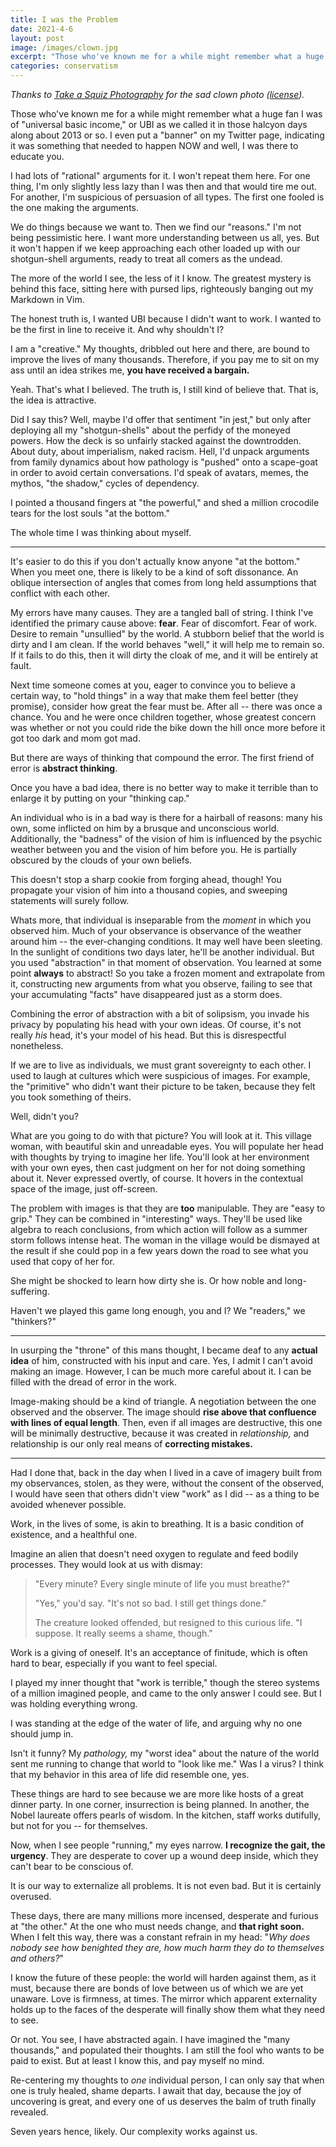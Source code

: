 ```yaml
---
title: I was the Problem
date: 2021-4-6
layout: post
image: /images/clown.jpg
excerpt: "Those who've known me for a while might remember what a huge fan I was of universal basic income, or UBI as we called it in those halcyon days along about 2013 or so. I even put a \"banner\" on my Twitter page, indicating it was something that needed to happen NOW and well, I was there to educate you."
categories: conservatism
---
```


*Thanks to [Take a Squiz Photography](https://flickr.com/photos/take_a_squiz_photography/) for
the sad clown photo ([license](https://creativecommons.org/licenses/by-nc-nd/2.0/legalcode)).*

Those who've known me for a while might remember
what a huge fan I was of "universal basic income," or UBI as we called it in those
halcyon days along about 2013 or so. I even put a "banner" on my Twitter
page, indicating it was something that needed to happen NOW and well, I was there
to educate you.

I had lots of "rational" arguments for it. I won't repeat them here. For one thing,
I'm only slightly less lazy than I was then and that would tire me out. For
another, I'm suspicious of persuasion of all types. The first one fooled is the
one making the arguments.

We do things because we want to. Then we find our "reasons." I'm not being pessimistic
here. I want more understanding between us all, yes. But it won't happen if we
keep approaching each other loaded up with our shotgun-shell arguments, ready to
treat all comers as the undead.

The more of the world I see, the less of it I know. The greatest mystery is behind
this face, sitting here with pursed lips, righteously banging out my Markdown in
Vim.

The honest truth is, I wanted UBI because I didn't want to work. I wanted to be
the first in line to receive it. And why shouldn't I?

I am a "creative." My thoughts, dribbled out here and there, are bound to improve the
lives of many thousands. Therefore, if you pay me to sit on my ass until an idea
strikes me, **you have received a bargain.**

Yeah. That's what I believed. The truth is, I still kind of believe that. That is,
the idea is attractive.

Did I say this? Well, maybe I'd offer that sentiment "in jest," but only after deploying
all my "shotgun-shells" about the perfidy of the moneyed powers. How the deck is
so unfairly stacked against the downtrodden. About duty, about imperialism, naked
racism. Hell, I'd unpack arguments from family dynamics about how pathology is
"pushed" onto a scape-goat in order to avoid certain conversations. I'd speak of
avatars, memes, the mythos, "the shadow," cycles of dependency.

I pointed a thousand fingers at "the powerful," and shed a million crocodile tears
for the lost souls "at the bottom."

The whole time I was thinking about myself.

----

It's easier to do this if you don't actually know anyone "at the bottom." When you meet
one, there is likely to be a kind of soft dissonance. An oblique intersection of angles
that comes from long held assumptions that conflict with each other.

My errors have many causes. They are a tangled ball of string. I think I've identified
the primary cause above: **fear**. Fear of discomfort. Fear of work. Desire to remain
"unsullied" by the world. A stubborn belief that the world is dirty and I am clean.
If the world behaves "well," it will help me to remain so. If it fails to do this,
then it will dirty the cloak of me, and it will be entirely at fault.

Next time someone comes at you, eager to convince you to believe a certain way,
to "hold things" in a way that make them feel better (they promise), consider how great
the fear must be. After all -- there was once a chance. You and he were once children
together, whose greatest concern was whether or not you could ride the bike down the hill
once more before it got too dark and mom got mad.

But there are ways of thinking that compound the error. The first friend of error is
**abstract thinking**.

Once you have a bad idea, there is no better way to make it terrible than to enlarge it
by putting on your "thinking cap."

An individual who is in a bad way is there for a hairball of reasons: many his own,
some inflicted on him by a brusque and unconscious world. Additionally, the "badness" of
the vision of him is influenced by the psychic weather between you and the vision of him
before you. He is partially obscured by the clouds of your own beliefs.

This doesn't stop a sharp cookie from forging ahead, though! You propagate your vision
of him into a thousand copies, and sweeping statements will surely follow.

Whats more, that individual is inseparable from the *moment* in which you observed him.
Much of your observance is observance of the weather around him -- the ever-changing
conditions. It may well have been sleeting. In the sunlight of conditions two days
later, he'll be another individual. But you used "abstraction" in that moment of
observation. You learned at some point **always** to
abstract! So you take a frozen moment and extrapolate from it, constructing new
arguments from what you observe, failing to see that your accumulating "facts" have
disappeared just as a storm does.

Combining the error of abstraction with a bit of solipsism, you invade his privacy
by populating his head with your own ideas. Of course, it's not really *his* head,
it's your model of his head. But this is disrespectful nonetheless.

If we are to live as individuals, we must grant sovereignty to each other. I used to
laugh at cultures which were suspicious of images. For example, the "primitive" who
didn't want their picture to be taken, because they felt you took something of theirs.

Well, didn't you?

What are you going to do with that picture? You will look at it. This
village woman, with beautiful skin and unreadable eyes. You will populate
her head with thoughts by trying to imagine her life. You'll look at her environment
with your own eyes, then cast judgment on her for not doing something about it.
Never expressed overtly, of course. It hovers in the contextual space of the
image, just off-screen.

The problem with images is that they are **too** manipulable. They are "easy to
grip." They can be combined in "interesting" ways. They'll be used like algebra
to reach conclusions, from which action will follow as a summer storm follows
intense heat. The woman in the village would be dismayed at the result if she
could pop in a few years down the road to see what you used that copy of her for.

She might be shocked to learn how dirty she is. Or how noble and long-suffering.

Haven't we played this game long enough, you and I? We "readers," we "thinkers?"

----

In usurping the "throne" of this mans thought, I became deaf to any **actual idea**
of him, constructed with his input and care. Yes, I admit I can't avoid making an
image. However, I can be much more careful about it. I can be filled with the
dread of error in the work.

Image-making should be a kind of triangle. A negotiation between the one observed
and the observer. The image should **rise above that confluence with lines of equal length**.
Then, even if all images are destructive, this one will be minimally destructive,
because it was created in *relationship,* and relationship is our only real means
of **correcting mistakes.**

----

Had I done that, back in the day when I lived in a cave of imagery built from
my observances, stolen, as they were, without the consent of the observed, I would
have seen that others didn't view "work" as I did -- as a thing to be avoided
whenever possible.

Work, in the lives of some, is akin to breathing. It is a
basic condition of existence, and a healthful one.

Imagine an alien that doesn't need oxygen to regulate and feed bodily processes.
They would look at us with dismay:

> "Every minute? Every single minute of life you must breathe?"
>
> "Yes," you'd say. "It's not so bad. I still get things done."
>
> The creature looked offended, but resigned to this curious life. "I suppose.
> It really seems a shame, though."

Work is a giving of oneself. It's an acceptance of finitude, which is often hard
to bear, especially if you want to feel special.

I played my inner thought that "work is terrible," though the stereo systems of
a million imagined people, and came to the only answer I could see. But I was
holding everything wrong.

I was standing at the edge of the water of life, and arguing why no one should
jump in.

Isn't it funny? My *pathology,* my "worst idea" about the nature of the world
sent me running to change that world to "look like me." Was I a virus? I think
that my behavior in this area of life did resemble one, yes.

These things are hard to see because we are more like hosts of a great dinner
party. In one corner, insurrection is being planned. In another, the Nobel
laureate offers pearls of wisdom. In the kitchen, staff works dutifully, but
not for you -- for themselves.

Now, when I see people "running," my eyes narrow. **I recognize the gait,
the urgency**. They are desperate to cover up a wound deep inside, which they
can't bear to be conscious of.

It is our way to externalize all problems. It is not even bad. But it is
certainly overused.

These days, there are many millions more incensed, desperate and furious
at "the other." At the one who must needs change, and **that right soon.**
When I felt this way, there was a constant refrain in my head: "*Why does
nobody see how benighted they are, how much harm they do to themselves
and others?*"

I know the future of these people: the world will harden against them, as
it must, because there are bonds of love between us of which we are yet
unaware. Love is firmness, at times. The mirror which apparent externality
holds up to the faces of the desperate will finally show them what they
need to see.

Or not. You see, I have abstracted again. I have imagined the "many
thousands," and populated their thoughts. I am still the fool who wants
to be paid to exist. But at least I know this, and pay myself no mind.

Re-centering my thoughts to *one* individual person, I can only say
that when one is truly healed, shame departs. I await that day, because the joy
of uncovering is great, and every one of us deserves the balm of truth
finally revealed.

Seven years hence, likely. Our complexity works against us.

